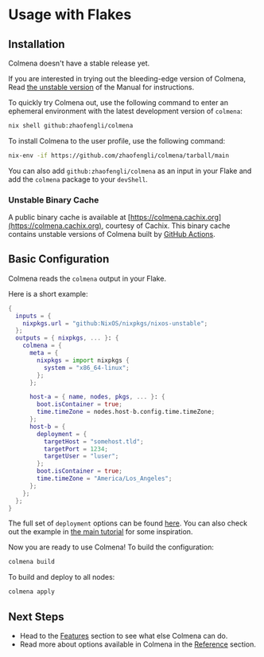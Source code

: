 # Usage with Flakes

## Installation

<!-- STABLE_BEGIN -->
Colmena doesn't have a stable release yet.

If you are interested in trying out the bleeding-edge version of Colmena, Read [the unstable version](https://zhaofengli.github.io/colmena/unstable) of the Manual for instructions.
<!-- STABLE_END -->

<!-- UNSTABLE_BEGIN -->
<!-- To install the latest stable version, read [the corresponding Manual](https://zhaofengli.github.io/colmena/stable) for instructions. -->

To quickly try Colmena out, use the following command to enter an ephemeral environment with the latest development version of `colmena`:

```bash
nix shell github:zhaofengli/colmena
```

To install Colmena to the user profile, use the following command:

```bash
nix-env -if https://github.com/zhaofengli/colmena/tarball/main
```

You can also add `github:zhaofengli/colmena` as an input in your Flake and add the `colmena` package to your `devShell`.

### Unstable Binary Cache

A public binary cache is available at [https://colmena.cachix.org](https://colmena.cachix.org), courtesy of Cachix.
This binary cache contains unstable versions of Colmena built by [GitHub Actions](https://github.com/zhaofengli/colmena/actions).
<!-- UNSTABLE_END -->

## Basic Configuration

Colmena reads the `colmena` output in your Flake.

Here is a short example:

```nix
{
  inputs = {
    nixpkgs.url = "github:NixOS/nixpkgs/nixos-unstable";
  };
  outputs = { nixpkgs, ... }: {
    colmena = {
      meta = {
        nixpkgs = import nixpkgs {
          system = "x86_64-linux";
        };
      };

      host-a = { name, nodes, pkgs, ... }: {
        boot.isContainer = true;
        time.timeZone = nodes.host-b.config.time.timeZone;
      };
      host-b = {
        deployment = {
          targetHost = "somehost.tld";
          targetPort = 1234;
          targetUser = "luser";
        };
        boot.isContainer = true;
        time.timeZone = "America/Los_Angeles";
      };
    };
  };
}
```

The full set of `deployment` options can be found [here](../reference/deployment.md).
You can also check out the example in [the main tutorial](index.md) for some inspiration.

Now you are ready to use Colmena! To build the configuration:

```bash
colmena build
```

To build and deploy to all nodes:

```bash
colmena apply
```

## Next Steps

- Head to the [Features](../features/index.md) section to see what else Colmena can do.
- Read more about options available in Colmena in the [Reference](../reference/index.md) section.
